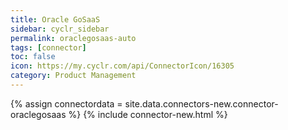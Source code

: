 ```yaml
---
title: Oracle GoSaaS
sidebar: cyclr_sidebar
permalink: oraclegosaas-auto
tags: [connector]
toc: false
icon: https://my.cyclr.com/api/ConnectorIcon/16305
category: Product Management
---
```

{% assign connectordata = site.data.connectors-new.connector-oraclegosaas %}
{% include connector-new.html %}	